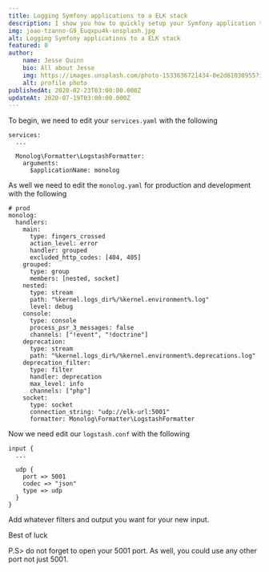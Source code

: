 ```yaml
---
title: Logging Symfony applications to a ELK stack
description: I show you how to quickly setup your Symfony application to log to a ELK stack.
img: joao-tzanno-G9_Euqxpu4k-unsplash.jpg
alt: Logging Symfony applications to a ELK stack
featured: 0
author: 
    name: Jesse Quinn
    bio: All about Jesse
    img: https://images.unsplash.com/photo-1533636721434-0e2d61030955?ixlib=rb-1.2.1&ixid=eyJhcHBfaWQiOjEyMDd9&auto=format&fit=crop&w=2550&q=80
    alt: profile photo
publishedAt: 2020-02-23T03:00:00.000Z
updateAt: 2020-07-19T03:00:00.000Z
---
```


To begin, we need to edit your `services.yaml` with the following

```
services:
  ...

  Monolog\Formatter\LogstashFormatter:
    arguments:
      $applicationName: monolog
```

As well we need to edit the `monolog.yaml` for production and development with the following

```
# prod
monolog:
  handlers:
    main:
      type: fingers_crossed
      action_level: error
      handler: grouped
      excluded_http_codes: [404, 405]
    grouped:
      type: group
      members: [nested, socket]
    nested:
      type: stream
      path: "%kernel.logs_dir%/%kernel.environment%.log"
      level: debug
    console:
      type: console
      process_psr_3_messages: false
      channels: ["!event", "!doctrine"]
    deprecation:
      type: stream
      path: "%kernel.logs_dir%/%kernel.environment%.deprecations.log"
    deprecation_filter:
      type: filter
      handler: deprecation
      max_level: info
      channels: ["php"]
    socket:
      type: socket
      connection_string: "udp://elk-url:5001"
      formatter: Monolog\Formatter\LogstashFormatter
```

Now we need edit our `logstash.conf` with the following

```
input {
  ...

  udp {
    port => 5001
    codec => "json"
    type => udp
  }
}
```

Add whatever filters and output you want for your new input.

Best of luck

P.S> do not forget to open your 5001 port. As well, you could use any other port not just 5001.
